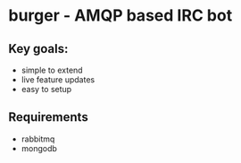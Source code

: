 # burger - AMQP based IRC bot

## Key goals:

* simple to extend
* live feature updates
* easy to setup

## Requirements

* rabbitmq
* mongodb

